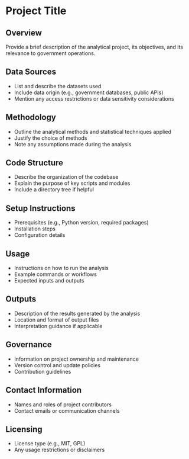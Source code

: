 # Project Title

## Overview
Provide a brief description of the analytical project, its objectives, and its relevance to government operations.

## Data Sources
- List and describe the datasets used
- Include data origin (e.g., government databases, public APIs)
- Mention any access restrictions or data sensitivity considerations

## Methodology
- Outline the analytical methods and statistical techniques applied
- Justify the choice of methods
- Note any assumptions made during the analysis

## Code Structure
- Describe the organization of the codebase
- Explain the purpose of key scripts and modules
- Include a directory tree if helpful

## Setup Instructions
- Prerequisites (e.g., Python version, required packages)
- Installation steps
- Configuration details

## Usage
- Instructions on how to run the analysis
- Example commands or workflows
- Expected inputs and outputs

## Outputs
- Description of the results generated by the analysis
- Location and format of output files
- Interpretation guidance if applicable

## Governance
- Information on project ownership and maintenance
- Version control and update policies
- Contribution guidelines

## Contact Information
- Names and roles of project contributors
- Contact emails or communication channels

## Licensing
- License type (e.g., MIT, GPL)
- Any usage restrictions or disclaimers
